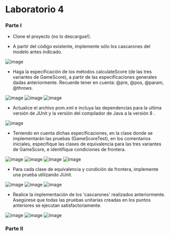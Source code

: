# Laboratorio 4

### Parte I

* Clone el proyecto (no lo descargue!).

* A partir del código existente, implemente sólo los cascarones del modelo antes indicado.

![image](https://user-images.githubusercontent.com/88836525/132594209-a599cd8a-c57b-4370-9371-df49dfaf2731.png)


* Haga la especificación de los métodos calculateScore (de las tres variantes de GameScore), a partir de las especificaciones generales dadas anteriormente. Recuerde tener en cuenta: @pre, @pos, @param, @throws.

![image](https://user-images.githubusercontent.com/88836525/132594541-ce0673c8-f118-44b4-8f66-4457bb46cdd6.png)
![image](https://user-images.githubusercontent.com/88836525/132594570-7151a837-2d01-4850-bd03-db46d12c8dfa.png)
![image](https://user-images.githubusercontent.com/88836525/132594613-939c8e55-4179-4ab7-9509-95dcad3e113c.png)


* Actualice el archivo pom.xml e incluya las dependencias para la ultima versión de JUnit y la versión del compilador de Java a la versión 8 .

![image](https://user-images.githubusercontent.com/88836525/132594628-2d44d334-cdc0-4431-be8c-1f7c6eaf25a4.png)

* Teniendo en cuenta dichas especificaciones, en la clase donde se implementarán las pruebas (GameScoreTest), en los comentarios iniciales, especifique las clases de equivalencia para las tres variantes de GameScore, e identifique condiciones de frontera.

![image](https://user-images.githubusercontent.com/88836525/132594707-d913150f-31ef-4c52-8691-4d0458917bc9.png)
![image](https://user-images.githubusercontent.com/88836525/132594681-9c311964-78d5-4fa7-8251-003467550d56.png)
![image](https://user-images.githubusercontent.com/88836525/132594735-1c7a6b44-2965-444b-a3c8-ba210fd49b82.png)
![image](https://user-images.githubusercontent.com/88836525/132594747-cc394f36-4c8a-4430-9bdb-8e25dda18541.png)


* Para cada clase de equivalencia y condición de frontera, implemente una prueba utilizando JUnit.

![image](https://user-images.githubusercontent.com/88836525/132594878-c872f365-e24f-4c87-afc6-b6d603e196b3.png)
![image](https://user-images.githubusercontent.com/88836525/132594905-43d72211-466c-4cbf-9881-5e6bf9c1c35c.png)
![image](https://user-images.githubusercontent.com/88836525/132594920-3f60da24-7141-42be-a530-0a278cddff02.png)


   
* Realice la implementación de los 'cascarones' realizados anteriormente. Asegúrese que todas las pruebas unitarias creadas en los puntos anteriores se ejecutan satisfactoriamente.

![image](https://user-images.githubusercontent.com/88836525/132594960-86c36faa-9dd7-4f09-8a55-aff6375509ae.png)
![image](https://user-images.githubusercontent.com/88836525/132594984-0e728ebf-e783-4f9a-a6b4-ed37cf2ec748.png)
![image](https://user-images.githubusercontent.com/88836525/132594998-8f276b5a-941f-4483-b824-ebeeaa73dbdc.png)

  
### Parte II
